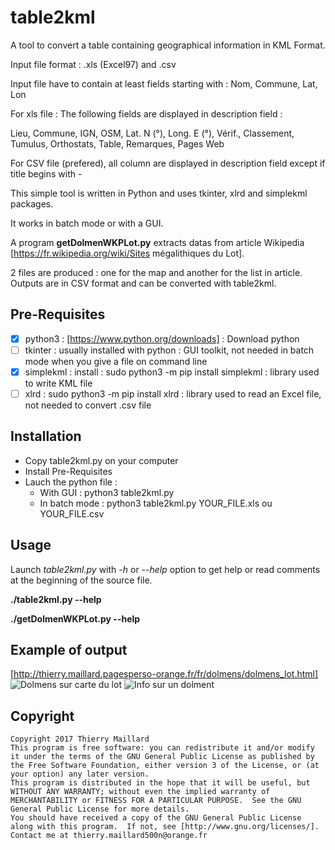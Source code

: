 # table2kml
A tool to convert a table containing geographical information in KML Format.

Input file format : .xls (Excel97) and .csv

Input file have to contain at least fields starting with : Nom, Commune, Lat, Lon

For xls file : The following fields are displayed in description field :

Lieu, Commune, IGN, OSM, Lat. N (°), Long. E (°), Vérif., Classement, Tumulus, Orthostats, Table, Remarques, Pages Web

For CSV file (prefered), all column are displayed in description field except if title begins with -

This simple tool is written in Python and uses tkinter, xlrd and simplekml packages.

It works in batch mode or with a GUI.

A program **getDolmenWKPLot.py** extracts datas from article Wikipedia [https://fr.wikipedia.org/wiki/Sites mégalithiques du Lot].

2 files are produced : one for the map and another for the list in article. Outputs are in CSV format and can be converted with table2kml.

Pre-Requisites
-----------------

- [x] python3 :  [https://www.python.org/downloads] : Download python
- [ ] tkinter : usually installed with python : GUI toolkit, not needed in batch mode when you give a file on command line
- [x] simplekml : install : sudo python3 -m pip install simplekml : library used to write KML file
- [ ] xlrd : sudo python3 -m pip install xlrd : library used to read an Excel file, not needed to convert .csv file

Installation
------------
* Copy table2kml.py on your computer
* Install Pre-Requisites
* Lauch the python file :
    * With GUI : python3 table2kml.py
    * In batch mode : python3 table2kml.py YOUR_FILE.xls ou YOUR_FILE.csv

Usage
-------
Launch *table2kml.py* with *-h* or *--help* option to get help or read comments at the beginning of the source file.

**./table2kml.py --help**

**./getDolmenWKPLot.py --help**

Example of output
------------------
[http://thierry.maillard.pagesperso-orange.fr/fr/dolmens/dolmens_lot.html]
![Dolmens sur carte du lot](http://thierry.maillard.pagesperso-orange.fr/fr/dolmens/screenshot_v0.5.jpg "Dolmens sur carte du lot")
![Info sur un dolment](http://thierry.maillard.pagesperso-orange.fr/fr/dolmens/screenshot_zoom_v0.5.jpg "Infos sur 1 dolmen")

Copyright
-----------
    Copyright 2017 Thierry Maillard
    This program is free software: you can redistribute it and/or modify it under the terms of the GNU General Public License as published by the Free Software Foundation, either version 3 of the License, or (at your option) any later version.
    This program is distributed in the hope that it will be useful, but WITHOUT ANY WARRANTY; without even the implied warranty of MERCHANTABILITY or FITNESS FOR A PARTICULAR PURPOSE.  See the GNU General Public License for more details.
    You should have received a copy of the GNU General Public License along with this program.  If not, see [http://www.gnu.org/licenses/]. Contact me at thierry.maillard500n@orange.fr
